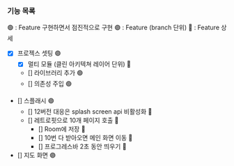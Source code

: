 ### 기능 목록
🟢 : Feature 구현하면서 점진적으로 구현
🟣 : Feature (branch 단위)
🔹 : Feature 상세
- [x] 프로젝스 셋팅 🟣
  - [x] 멀티 모듈 (클린 아키텍쳐 레이어 단위) 🔹
  - [] 라이브러리 추가 🟢
  - [] 의존성 주입 🟢
- [] 스플래시 🟣
    - [] 12버전 대응은 splash screen api 비활성화 🔹
    - [] 레트로핏으로 10개 페이지 호출 🔹
        - [] Room에 저장 🔹
        - [] 10번 다 받아오면 메인 화면 이동 🔹
        - [] 프로그레스바 2초 동안 띄우기 🔹
- [] 지도 화면 🟣